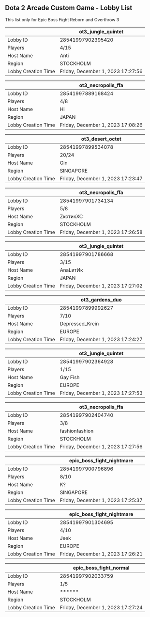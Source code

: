 ## Dota 2 Arcade Custom Game - Lobby List

This list only for Epic Boss Fight Reborn and Overthrow 3

|  | ot3_jungle_quintet |
| ------ | ------ |
| Lobby ID | 28541997902395420 |
| Players | 4/15 |
| Host Name | Anti |
| Region | STOCKHOLM |
| Lobby Creation Time | Friday, December 1, 2023 17:27:56 |


|  | ot3_necropolis_ffa |
| ------ | ------ |
| Lobby ID | 28541997889168424 |
| Players | 4/8 |
| Host Name | Hi |
| Region | JAPAN |
| Lobby Creation Time | Friday, December 1, 2023 17:08:26 |


|  | ot3_desert_octet |
| ------ | ------ |
| Lobby ID | 28541997899534078 |
| Players | 20/24 |
| Host Name | Gin |
| Region | SINGAPORE |
| Lobby Creation Time | Friday, December 1, 2023 17:23:47 |


|  | ot3_necropolis_ffa |
| ------ | ------ |
| Lobby ID | 28541997901734134 |
| Players | 5/8 |
| Host Name | ZкотикXC |
| Region | STOCKHOLM |
| Lobby Creation Time | Friday, December 1, 2023 17:26:58 |


|  | ot3_jungle_quintet |
| ------ | ------ |
| Lobby ID | 28541997901786668 |
| Players | 3/15 |
| Host Name | AnaLитИк |
| Region | JAPAN |
| Lobby Creation Time | Friday, December 1, 2023 17:27:02 |


|  | ot3_gardens_duo |
| ------ | ------ |
| Lobby ID | 28541997899992627 |
| Players | 7/10 |
| Host Name | Depressed_Krein |
| Region | EUROPE |
| Lobby Creation Time | Friday, December 1, 2023 17:24:27 |


|  | ot3_jungle_quintet |
| ------ | ------ |
| Lobby ID | 28541997902364928 |
| Players | 1/15 |
| Host Name | Gay Fish |
| Region | EUROPE |
| Lobby Creation Time | Friday, December 1, 2023 17:27:53 |


|  | ot3_necropolis_ffa |
| ------ | ------ |
| Lobby ID | 28541997902404740 |
| Players | 3/8 |
| Host Name | fashionfashion |
| Region | STOCKHOLM |
| Lobby Creation Time | Friday, December 1, 2023 17:27:56 |


|  | epic_boss_fight_nightmare |
| ------ | ------ |
| Lobby ID | 28541997900796896 |
| Players | 8/10 |
| Host Name | K? |
| Region | SINGAPORE |
| Lobby Creation Time | Friday, December 1, 2023 17:25:37 |


|  | epic_boss_fight_nightmare |
| ------ | ------ |
| Lobby ID | 28541997901304695 |
| Players | 4/10 |
| Host Name | Jeek |
| Region | EUROPE |
| Lobby Creation Time | Friday, December 1, 2023 17:26:21 |


|  | epic_boss_fight_normal |
| ------ | ------ |
| Lobby ID | 28541997902033759 |
| Players | 1/5 |
| Host Name | ****** |
| Region | STOCKHOLM |
| Lobby Creation Time | Friday, December 1, 2023 17:27:24 |


